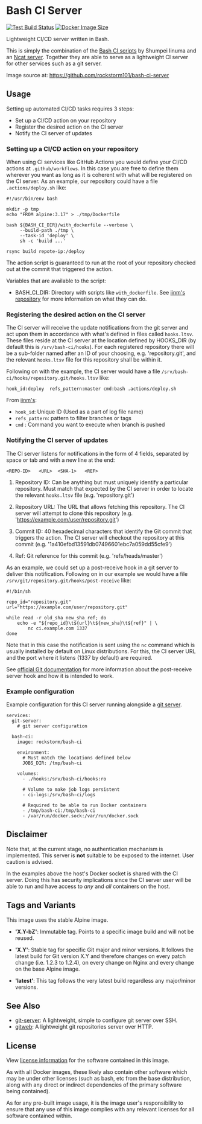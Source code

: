 # Bash CI Server
[![Test Build Status][b1]][bl]
[![Docker Image Size][b2]][bl]

Lightweight CI/CD server written in Bash.

This is simply the combination of the [Bash CI scripts][1] by Shumpei
Iinuma and an [Ncat server][2]. Together they are able to serve as a
lightweight CI server for other services such as a git server.

Image source at: https://github.com/rockstorm101/bash-ci-server

[1]: https://github.com/iinm/bash-ci
[2]: https://nmap.org/ncat/guide/index.html


## Usage

Setting up automated CI/CD tasks requires 3 steps:

 * Set up a CI/CD action on your repository
 * Register the desired action on the CI server
 * Notify the CI server of updates


### Setting up a CI/CD action on your repository

When using CI services like GitHub Actions you would define your CI/CD
actions at `.github/workflows`. In this case you are free to define
them wherever you want as long as it is coherent with what will be
registered on the CI server. As an example, our repository could have
a file `.actions/deploy.sh` like:

```
#!/usr/bin/env bash

mkdir -p tmp
echo "FROM alpine:3.17" > ./tmp/Dockerfile

bash ${BASH_CI_DIR}/with_dockerfile --verbose \
     --build-path ./tmp \
     --task-id 'deploy' \
     sh -c 'build ...'

rsync build repote-ip:/deploy
```

The action script is guaranteed to run at the root of your repository
checked out at the commit that triggered the action.

Variables that are available to the script:

 * BASH_CI_DIR: Directory with scripts like `with_dockerfile`. See
   [iinm's repository][1] for more information on what they can do.


### Registering the desired action on the CI server

The CI server will receive the update notifications from the git
server and act upon them in accordance with what's defined in files
called `hooks.ltsv`. These files reside at the CI server at the
location defined by HOOKS_DIR (by default this is
`/srv/bash-ci/hooks`). For each registered repository there will be a
sub-folder named after an ID of your choosing, e.g. 'repository.git',
and the relevant `hooks.ltsv` file for this repository shall be within
it.

Following on with the example, the CI server would have a file
`/srv/bash-ci/hooks/repository.git/hooks.ltsv` like:

```
hook_id:deploy  refs_pattern:master cmd:bash .actions/deploy.sh
```

From [iinm's][3]:

 * `hook_id`: Unique ID (Used as a part of log file name)
 * `refs_pattern`: pattern to filter branches or tags
 * `cmd` : Command you want to execute when branch is pushed

[3]: https://github.com/iinm/bash-ci#git


### Notifying the CI server of updates

The CI server listens for notifications in the form of 4 fields,
separated by space or tab and with a new line at the end:

```
<REPO-ID>   <URL>  <SHA-1>   <REF>
```

 1. Repository ID: Can be anything but must uniquely identify a
    particular repository. Must match that expected by the CI server
    in order to locate the relevant `hooks.ltsv` file
    (e.g. 'repository.git')

 2. Repository URL: The URL that allows fetching this repository. The
    CI server will attempt to clone this repository
    (e.g. 'https://example.com/user/repository.git')

 3. Commit ID: 40 hexadecimal characters that identify the Git commit
    that triggers the action. The CI server will checkout the
    repository at this commit
    (e.g. '1a410efbd13591db07496601ebc7a059dd55cfe9')

 4. Ref: Git reference for this commit (e.g. 'refs/heads/master')


As an example, we could set up a post-receive hook in a git server to
deliver this notification. Following on in our example we would have a
file `/srv/git/repository.git/hooks/post-receive` like:

```
#!/bin/sh

repo_id="repository.git"
url="https://example.com/user/repository.git"

while read -r old_sha new_sha ref; do
    echo -e "${repo_id}\t${url}\t${new_sha}\t${ref}" | \
        nc ci.example.com 1337
done
```

Note that in this case the notification is sent using the `nc` command
which is usually installed by default on Linux distributions. For
this, the CI server URL and the port where it listens (1337 by
default) are required.

See [official Git documentation][4] for more information about the
post-receive server hook and how it is intended to work.

[4]: https://git-scm.com/book/en/v2/Customizing-Git-Git-Hooks


### Example configuration

Example configuration for this CI server running alongside a [git
server][5].

```
services:
  git-server:
    # git server configuration

  bash-ci:
    image: rockstorm/bash-ci

    environment:
      # Must match the locations defined below
      JOBS_DIR: /tmp/bash-ci

    volumes:
      - ./hooks:/srv/bash-ci/hooks:ro

      # Volume to make job logs persistent
      - ci-logs:/srv/bash-ci/logs

      # Required to be able to run Docker containers
      - /tmp/bash-ci:/tmp/bash-ci
      - /var/run/docker.sock:/var/run/docker.sock
```


## Disclaimer

Note that, at the current stage, no authentication mechanism is
implemented. This server is **not** suitable to be exposed to the
internet. User caution is advised.

In the examples above the host's Docker socket is shared with the CI
server. Doing this has security implications since the CI server user
will be able to run and have access to _any_ and _all_ containers on
the host.


## Tags and Variants

This image uses the stable Alpine image.

 - **'X.Y-bZ'**: Immutable tag. Points to a specific image build and will
   not be reused.

 - **'X.Y'**: Stable tag for specific Git major and minor versions. It
   follows the latest build for Git version X.Y and therefore changes
   on every patch change (i.e. 1.2.3 to 1.2.4), on every change on
   Nginx and every change on the base Alpine image.

 - **'latest'**: This tag follows the very latest build regardless any
   major/minor versions.


## See Also

 * [git-server][5]: A lightweight, simple to configure git server
   over SSH.
 * [gitweb][6]: A lightweight git repositories server over HTTP.


[5]: https://github.com/rockstorm101/git-server-docker
[6]: https://github.com/rockstorm101/bash-ci-server


## License

View [license information][7] for the software contained in this
image.

As with all Docker images, these likely also contain other software
which may be under other licenses (such as bash, etc from the base
distribution, along with any direct or indirect dependencies of the
primary software being contained).

As for any pre-built image usage, it is the image user's
responsibility to ensure that any use of this image complies with any
relevant licenses for all software contained within.

[7]: https://github.com/rockstorm101/bash-ci-server/blob/master/LICENSE


[b1]: https://img.shields.io/github/actions/workflow/status/rockstorm101/bash-ci-server/test-build.yml?branch=master
[b2]: https://img.shields.io/docker/image-size/rockstorm/bash-ci/latest
[bl]: https://hub.docker.com/r/rockstorm/bash-ci
